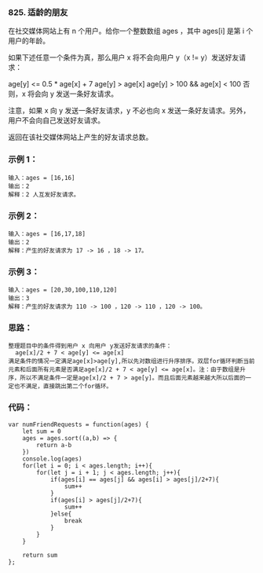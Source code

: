 ### 825. 适龄的朋友
在社交媒体网站上有 n 个用户。给你一个整数数组 ages ，其中 ages[i] 是第 i 个用户的年龄。

如果下述任意一个条件为真，那么用户 x 将不会向用户 y（x != y）发送好友请求：

age[y] <= 0.5 * age[x] + 7
age[y] > age[x]
age[y] > 100 && age[x] < 100
否则，x 将会向 y 发送一条好友请求。

注意，如果 x 向 y 发送一条好友请求，y 不必也向 x 发送一条好友请求。另外，用户不会向自己发送好友请求。

返回在该社交媒体网站上产生的好友请求总数。

### 示例 1：
    输入：ages = [16,16]
    输出：2
    解释：2 人互发好友请求。

### 示例 2：
    输入：ages = [16,17,18]
    输出：2
    解释：产生的好友请求为 17 -> 16 ，18 -> 17。

### 示例 3：
    输入：ages = [20,30,100,110,120]
    输出：3
    解释：产生的好友请求为 110 -> 100 ，120 -> 110 ，120 -> 100。

### 思路：
    整理题目中的条件得到用户 x 向用户 y发送好友请求的条件：
      age[x]/2 + 7 < age[y] <= age[x]
    满足条件的情况一定满足age[x]>age[y],所以先对数组进行升序排序。双层for循环判断当前元素和后面所有元素是否满足age[x]/2 + 7 < age[y] <= age[x]。注：由于数组是升序，所以不满足条件一定是age[x]/2 + 7 > age[y]。而且后面元素越来越大所以后面的一定也不满足，直接跳出第二个for循环。

### 代码：
    var numFriendRequests = function(ages) {
        let sum = 0
        ages = ages.sort((a,b) => {
            return a-b
        })
        console.log(ages)
        for(let i = 0; i < ages.length; i++){
            for(let j = i + 1; j < ages.length; j++){
                if(ages[i] == ages[j] && ages[i] > ages[j]/2+7){
                    sum++
                }
                if(ages[i] > ages[j]/2+7){
                    sum++
                }else{
                    break
                }
            }
        }

        return sum
    };